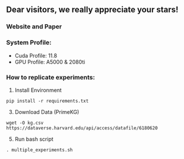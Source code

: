 ## Dear visitors, we really appreciate your stars!

### Website and Paper

### System Profile: 
- Cuda Profile: 11.8
- GPU Profile: A5000 & 2080ti


### How to replicate experiments:
1. Install Environment

`pip install -r requirements.txt`

3. Download Data (PrimeKG)

`wget -O kg.csv https://dataverse.harvard.edu/api/access/datafile/6180620`

5. Run bash script

`. multiple_experiments.sh`



